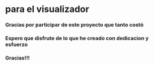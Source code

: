 <h1>para el visualizador</h1>
<h3><p>Gracias por participar de este proyecto que tanto costó</p></h3>
<h3><p>Espero que disfrute de lo que he creado con dedicacion y esfuerzo</p></h3>
<h3><p>Gracias!!!</p></h3>
